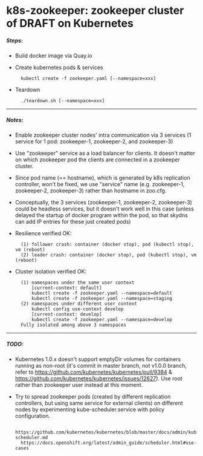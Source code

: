 # k8s-zookeeper: zookeeper cluster of DRAFT on Kubernetes
##### Steps:
* Build docker image via Quay.io
* Create kubernetes pods & services

        kubectl create -f zookeeper.yaml [--namespace=xxx]
* Teardown

        ./teardown.sh [--namespace=xxx]

-----
##### Notes:
* Enable zookeeper cluster nodes' intra communication via 3 services (1 service for 1 pod: zookeeper-1, zookeeper-2, and zookeeper-3)
* Use "zookeeper" service as a load balancer for clients. It doesn't matter on which zookeeper pod the clients are connected in a zookeeper cluster.
* Since pod name (== hostname), which is generated by k8s replication controller, won't be fixed, we use "service" name (e.g. zookeeper-1, zookeeper-2, zookeeper-3) rather than hostname in zoo.cfg.  
* Conceptually, the 3 services (zookeeper-1, zookeeper-2, zookeeper-3) could be headless services, but it doesn't work well in this case (unless delayed the startup of docker program within the pod, so that skydns can add IP entries for these just created pods)   

* Resilience verified OK:
 
        (1) follower crash: container (docker stop), pod (kubectl stop), vm (reboot) 
        (2) leader crash: container (docker stop), pod (kubectl stop), vm (reboot)
* Cluster isolation verified OK:
 
        (1) namespaces under the same user context 
            [current-context: default]
            kubectl create -f zookeeper.yaml --namespace=default
            kubectl create -f zookeeper.yaml --namespace=staging
        (2) namespaces under different user context 
            kubectl config use-context develop
            [current-context: develop]
            kubectl create -f zookeeper.yaml --namespace=develop
        Fully isolated among above 3 namespaces

-----
##### TODO:
* Kubernetes 1.0.x doesn't support emptyDir volumes for containers running as non-root (it's commit in master branch, not v1.0.0 branch, refer to https://github.com/kubernetes/kubernetes/pull/9384 & https://github.com/kubernetes/kubernetes/issues/12627). Use root rather than zookeeper user instead at this moment.
* Try to spread zookeeper pods (created by different replication controllers, but using same service for external clients) on different nodes by experimenting kube-scheduler.service with policy configuration.
 
        https://github.com/kubernetes/kubernetes/blob/master/docs/admin/kube-scheduler.md
        https://docs.openshift.org/latest/admin_guide/scheduler.html#use-cases 
